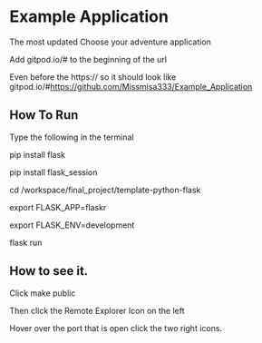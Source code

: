 # Example Application
The most updated Choose your adventure application

Add gitpod.io/# to the beginning of the url 

Even before the https:// so it should look like gitpod.io/#https://github.com/Missmisa333/Example_Application

## How To Run
Type the following in the terminal 

pip install flask


pip install flask_session

cd /workspace/final_project/template-python-flask

export FLASK_APP=flaskr


export FLASK_ENV=development


flask run

## How to see it. 
Click make public 

Then click the Remote Explorer Icon on the left

Hover over the port that is open click the two right icons. 
